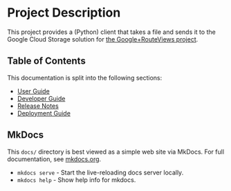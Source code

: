 # Project Description

This project provides a (Python) client that takes a file and sends it to the Google Cloud Storage solution for [the Google+RouteViews project](https://github.com/routeviews/google-cloud-storage).

## Table of Contents

This documentation is split into the following sections:

* [User Guide](user-guide.md)
* [Developer Guide](development.md)
* [Release Notes](release-notes.md)
* [Deployment Guide](jenkins-cicd.md)

## MkDocs 

This `docs/` directory is best viewed as a simple web site via MkDocs.
For full documentation, see [mkdocs.org](https://www.mkdocs.org).

* `mkdocs serve` - Start the live-reloading docs server locally.
* `mkdocs help` - Show help info for mkdocs.

